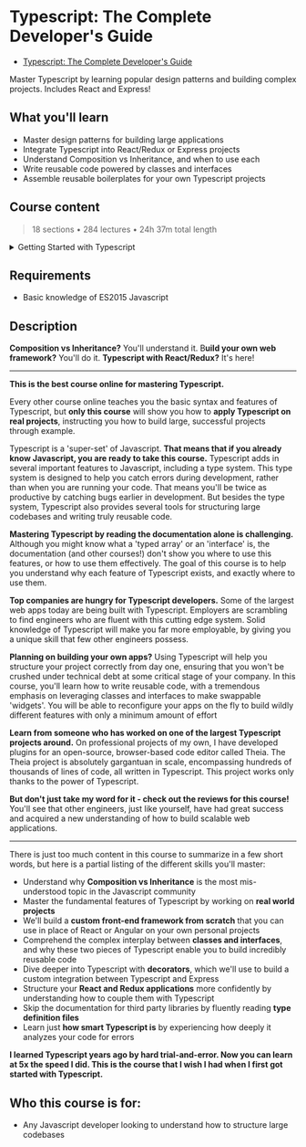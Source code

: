 # Typescript: The Complete Developer's Guide

-   [Typescript: The Complete Developer's Guide](https://www.udemy.com/course/typescript-the-complete-developers-guide/)

Master Typescript by learning popular design patterns and building complex projects. Includes React and Express!

##  What you'll learn

-   Master design patterns for building large applications
-   Integrate Typescript into React/Redux or Express projects
-   Understand Composition vs Inheritance, and when to use each
-   Write reusable code powered by classes and interfaces
-   Assemble reusable boilerplates for your own Typescript projects

## Course content

> 18 sections • 284 lectures • 24h 37m total length

<details>
  <summary>Getting Started with Typescript</summary>

1. [How to Get Help](content/1_How-to-Get-Help.md)
1. []()
</details>

##  Requirements

-   Basic knowledge of ES2015 Javascript

##  Description

**Composition vs Inheritance?** You'll understand it.  B**uild your own web framework?** You'll do it.  **Typescript with React/Redux?**  It's here!

--------------------

**This is the best course online for mastering Typescript.**

Every other course online teaches you the basic syntax and features of Typescript, but **only this course** will show you how to **apply Typescript on real projects**, instructing you how to build large, successful projects through example.

Typescript is a 'super-set' of Javascript.  **That means that if you already know Javascript, you are ready to take this course.**  Typescript adds in several important features to Javascript, including a type system.  This type system is designed to help you catch errors during development, rather than when you are running your code.  That means you'll be twice as productive by catching bugs earlier in development.  But besides the type system, Typescript also provides several tools for structuring large codebases and writing truly reusable code.

**Mastering Typescript by reading the documentation alone is challenging.**  Although you might know what a 'typed array' or an 'interface' is, the documentation (and other courses!) don't show you where to use this features, or how to use them effectively.  The goal of this course is to help you understand why each feature of Typescript exists, and exactly where to use them.

**Top companies are hungry for Typescript developers.**  Some of the largest web apps today are being built with Typescript.  Employers are scrambling to find engineers who are fluent with this cutting edge system.  Solid knowledge of Typescript will make you far more employable, by giving you a unique skill that few other engineers possess.

**Planning on building your own apps?**  Using Typescript will help you structure your project correctly from day one, ensuring that you won't be crushed under technical debt at some critical stage of your company.  In this course, you'll learn how to write reusable code, with a tremendous emphasis on leveraging classes and interfaces to make swappable 'widgets'.  You will be able to reconfigure your apps on the fly to build wildly different features with only a minimum amount of effort

**Learn from someone who has worked on one of the largest Typescript projects around.** On professional projects of my own, I have developed plugins for an open-source, browser-based code editor called Theia.  The Theia project is absolutely gargantuan in scale, encompassing hundreds of thousands of lines of code, all written in Typescript.  This project works only thanks to the power of Typescript.

**But don't just take my word for it - check out the reviews for this course!** You'll see that other engineers, just like yourself, have had great success and acquired a new understanding of how to build scalable web applications.

--------------------

There is just too much content in this course to summarize in a few short words, but here is a partial listing of the different skills you'll master:

-   Understand why **Composition vs Inheritance** is the most mis-understood topic in the Javascript community
-   Master the fundamental features of Typescript by working on **real world projects**
-   We'll build a **custom front-end framework from scratch** that you can use in place of React or Angular on your own personal projects
-   Comprehend the complex interplay between **classes and interfaces**, and why these two pieces of Typescript enable you to build incredibly reusable code
-   Dive deeper into Typescript with **decorators**, which we'll use to build a custom integration between Typescript and Express
-   Structure your **React and Redux applications** more confidently by understanding how to couple them with Typescript
-   Skip the documentation for third party libraries by fluently reading **type definition files**
-   Learn just **how smart Typescript is** by experiencing how deeply it analyzes your code for errors

**I learned Typescript years ago by hard trial-and-error.  Now you can learn at 5x the speed I did.  This is the course that I wish I had when I first got started with Typescript.**

##  Who this course is for:

-   Any Javascript developer looking to understand how to structure large codebases